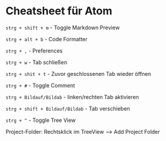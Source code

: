 # Cheatsheet für Atom

`strg + shift + m` - Toggle Markdown Preview

`strg + alt + b` - Code Formatter

`strg + ,` - Preferences

`strg + w` - Tab schließen

`strg + shit + t` - Zuvor geschlossenen Tab wieder öffnen

`strg + #` - Toggle Comment

`strg + Bildauf/Bildab` - linken/rechten Tab aktivieren

`strg + shift + Bildauf/Bildab` - Tab verschieben

`strg + ^` - Toggle Tree View

Project-Folder: Rechtsklick im TreeView --> Add Project Folder
